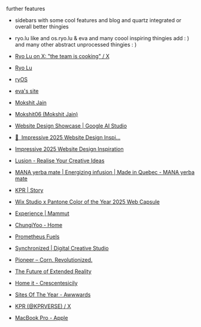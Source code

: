 further features

- sidebars with some cool features and blog and quartz integrated or overall better thingies
- ryo.lu like and os.ryo.lu & eva and many coool inspiring thingies add : ) and many other abstract unprocessed thingies : )

- [Ryo Lu on X: "the team is cooking" / X](https://x.com/ryolu_/status/1940963666335314364)
- [Ryo Lu](https://ryo.lu/)
- [ryOS](https://os.ryo.lu/)
- [eva's site](https://kibty.town/)
- [Mokshit Jain](https://mokshitjain.co/)
- [Mokshit06 (Mokshit Jain)](https://github.com/Mokshit06)
- [Website Design Showcase | Google AI Studio](https://aistudio.google.com/prompts/1I6r_SQZQqYHvALTAounHDOkcPkQMDbnq)
- [🦀  Impressive 2025 Website Design Inspi…](https://chatgpt.com/share/6867967f-0384-8009-8776-5adae2c53835)
- [Impressive 2025 Website Design Inspiration](https://www.youtube.com/watch?v=RGWXVbkrYKM&list=PL8XOZPUfo-1XB2XXo81Y0qdjCti1D265_&index=3)
- [Lusion - Realise Your Creative Ideas](https://lusion.co/)
- [MANA yerba mate | Energizing infusion | Made in Quebec - MANA yerba mate](https://en.manayerbamate.com/)
- [KPR | Story](https://kprverse.com/)
- [Wix Studio x Pantone Color of the Year 2025 Web Capsule](https://www.wix.com/studio/pantone-color-of-the-year-2025)
- [Experience | Mammut](https://eiger-extreme.mammut.com/en)
- [ChungiYoo - Home](https://chungiyoo.com/)
- [Prometheus Fuels](https://prometheusfuels.com/)
- [Synchronized | Digital Creative Studio](https://synchronized.studio/)
- [Pioneer – Corn. Revolutionized.](https://cornrevolution.resn.global/)
- [The Future of Extended Reality](https://xr.noomoagency.com/)
- [Home it - Crescentesicily](https://www.crescentesicily.com/)
- [Sites Of The Year - Awwwards](https://www.awwwards.com/websites/sites_of_the_year/)
- [KPR (@KPRVERSE) / X](https://x.com/KPRVERSE)
- [MacBook Pro - Apple](https://www.apple.com/macbook-pro/) 